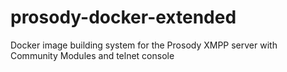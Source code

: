 # prosody-docker-extended
Docker image building system for the Prosody XMPP server with Community Modules and telnet console
